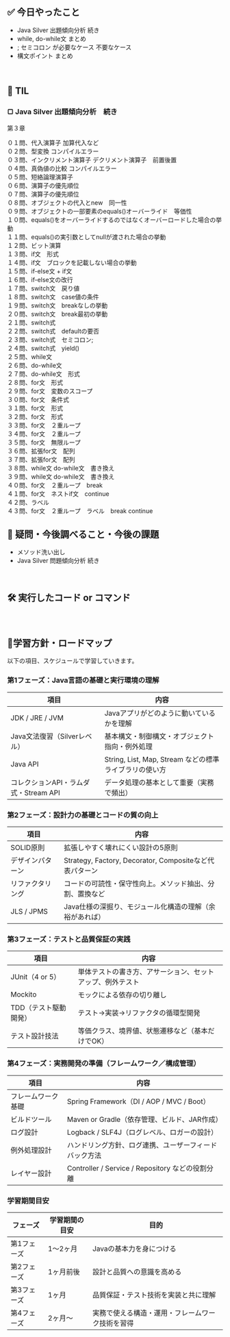 ## ✅ 今日やったこと
- Java Silver 出題傾向分析 続き
- while, do-while文 まとめ
- ; セミコロン が必要なケース 不要なケース
- 構文ポイント まとめ


<br>

## 📌 TIL
### ▢ Java Silver 出題傾向分析　続き
第３章<br>

０１問、代入演算子 加算代入など<br>
０２問、型変換 コンパイルエラー<br>
０３問、インクリメント演算子 デクリメント演算子　前置後置<br>
０４問、真偽値の比較 コンパイルエラー<br>
０５問、短絡論理演算子<br>
０６問、演算子の優先順位<br>
０７問、演算子の優先順位<br>
０８問、オブジェクトの代入とnew　同一性<br>
０９問、オブジェクトの一部要素のequals()オーバーライド　等価性<br>
１０問、equals()をオーバーライドするのではなくオーバーロードした場合の挙動<br>
１１問、equals()の実引数としてnullが渡された場合の挙動<br>
１２問、ビット演算<br>
１３問、if文　形式<br>
１４問、if文　ブロックを記載しない場合の挙動<br>
１５問、if-else文 + if文<br>
１６問、if-else文の改行<br>
１７問、switch文　戻り値<br>
１８問、switch文　case値の条件<br>
１９問、switch文　breakなしの挙動<br>
２０問、switch文　break最初の挙動<br>
２１問、switch式　<br>
２２問、switch式　defaultの要否<br>
２３問、switch式　セミコロン;<br>
２４問、switch式　yield()<br>
２５問、while文<br>
２６問、do-while文<br>
２７問、do-while文　形式<br>
２８問、for文　形式<br>
２９問、for文　変数のスコープ<br>
３０問、for文　条件式<br>
３１問、for文　形式<br>
３２問、for文　形式<br>
３３問、for文　２重ループ<br>
３４問、for文　２重ループ<br>
３５問、for文　無限ループ<br>
３６問、拡張for文　配列<br>
３７問、拡張for文　配列<br>
３８問、while文 do-while文　書き換え<br>
３９問、while文 do-while文　書き換え<br>
４０問、for文　２重ループ　break<br>
４１問、for文　ネストif文　continue<br>
４２問、ラベル<br>
４３問、for文　２重ループ　ラベル　break continue<br>


## 🤔 疑問・今後調べること・今後の課題
- メソッド洗い出し
- Java Silver 問題傾向分析 続き

<br>

## 🛠️ 実行したコード or コマンド
### 
<br>

##  🧩学習方針・ロードマップ
以下の項目、スケジュールで学習していきます。

### **第1フェーズ：Java言語の基礎と実行環境の理解**

| 項目 | 内容 |
| --- | --- |
| JDK / JRE / JVM | Javaアプリがどのように動いているかを理解 |
| Java文法復習（Silverレベル） | 基本構文・制御構文・オブジェクト指向・例外処理 |
| Java API | String, List, Map, Stream などの標準ライブラリの使い方 |
| コレクションAPI・ラムダ式・Stream API | データ処理の基本として重要（実務で頻出） |

### **第2フェーズ：設計力の基礎とコードの質の向上**

| 項目 | 内容 |
| --- | --- |
| SOLID原則 | 拡張しやすく壊れにくい設計の5原則 |
| デザインパターン | Strategy, Factory, Decorator, Compositeなど代表パターン |
| リファクタリング | コードの可読性・保守性向上。メソッド抽出、分割、置換など |
| JLS / JPMS | Java仕様の深掘り、モジュール化構造の理解（余裕があれば） |

### **第3フェーズ：テストと品質保証の実践**

| 項目 | 内容 |
| --- | --- |
| JUnit（4 or 5） | 単体テストの書き方、アサーション、セットアップ、例外テスト |
| Mockito | モックによる依存の切り離し |
| TDD（テスト駆動開発） | テスト→実装→リファクタの循環型開発 |
| テスト設計技法 | 等価クラス、境界値、状態遷移など（基本だけでOK） |

### **第4フェーズ：実務開発の準備（フレームワーク／構成管理）**

| 項目 | 内容 |
| --- | --- |
| フレームワーク基礎 | Spring Framework（DI / AOP / MVC / Boot） |
| ビルドツール | Maven or Gradle（依存管理、ビルド、JAR作成） |
| ログ設計 | Logback / SLF4J（ログレベル、ロガーの設計） |
| 例外処理設計 | ハンドリング方針、ログ連携、ユーザーフィードバック方法 |
| レイヤー設計 | Controller / Service / Repository などの役割分離 |

### 学習期間目安

| フェーズ | 学習期間の目安 | 目的 |
| --- | --- | --- |
| 第1フェーズ | 1～2ヶ月 | Javaの基本力を身につける |
| 第2フェーズ | 1ヶ月前後 | 設計と品質への意識を高める |
| 第3フェーズ | 1ヶ月 | 品質保証・テスト技術を実装と共に理解 |
| 第4フェーズ | 2ヶ月～ | 実務で使える構造・運用・フレームワーク技術を習得 |